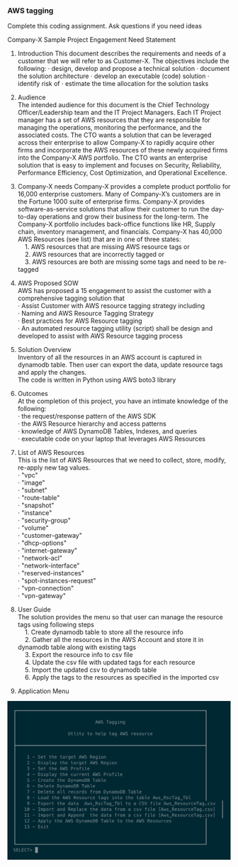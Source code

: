 ### AWS tagging

Complete this coding assignment. Ask questions if you need ideas

Company-X Sample Project Engagement Need Statement 
1.    Introduction
This document describes the requirements and needs of a customer that we will refer to as Customer-X. The objectives include the following:
·      design, develop and propose a technical solution
·      document the solution architecture
·      develop an executable (code) solution 
·      identify risk of 
·      estimate the time allocation for the solution tasks

2.    Audience  
The intended audience for this document is the Chief Technology Officer/Leadership team and the IT Project Managers. 
 Each IT Project manager has a set of AWS resources that they are responsible for managing the operations, monitoring the performance, and the associated costs.
 The CTO wants a solution that can be leveraged across their enterprise to allow Company-X to rapidly acquire other firms and incorporate the AWS resources of these newly acquired firms into the Company-X AWS portfolio.
 The CTO wants an enterprise solution that is easy to implement and focuses on Security, Reliability, Performance Efficiency, Cost Optimization, and Operational Excellence. 

3.    Company-X needs
Company-X  provides a complete product portfolio for 16,000 enterprise customers. Many of Company-X’s customers are in the Fortune 1000 suite of enterprise firms.  Company-X  provides software-as-service solutions that allow their customer to run the day-to-day operations and grow their business for the long-term. The Company-X portfolio includes back-office functions like HR, Supply chain, inventory management, and financials.
 Company-X has 40,000 AWS Resources (see list) that are in one of three states:  
&nbsp;&nbsp;&nbsp; 1. AWS resources that are missing AWS resource tags or   
&nbsp;&nbsp;&nbsp; 2. AWS resources that are incorrectly tagged or  
&nbsp;&nbsp;&nbsp; 3. AWS resources are both are missing some tags and need to be re-tagged
 
4.    AWS Proposed SOW  
AWS has proposed a 15 engagement to assist the customer with a comprehensive  tagging solution that   
·      Assist Customer with AWS resource  tagging strategy including  
·      Naming and AWS Resource  Tagging Strategy  
·      Best practices for AWS Resource  tagging  
·      An automated resource  tagging  utility (script) shall be design and developed to assist with AWS Resource  tagging process

5.    Solution Overview   
Inventory of all the resources in an AWS account is captured in dynamodb table. Then user can export the data, update resource tags and apply the changes.  
The code is written in Python using AWS boto3 library  
 

6.    Outcomes   
At the completion of this project, you have an intimate knowledge of the following:  
·       the request/response pattern of the AWS SDK  
·       the AWS Resource hierarchy and access patterns  
·       knowledge of AWS DynamoDB Tables, Indexes, and queries  
·       executable code on your laptop that leverages AWS Resources   
 

7.    List of AWS Resources  
This is the list of AWS Resources that we need to collect, store, modify, re-apply new tag values.  
·       "vpc"  
·       "image"  
·       "subnet"  
·       "route-table"  
·       "snapshot"  
·       "instance"  
·       "security-group"  
·       "volume"  
·       "customer-gateway"  
·       "dhcp-options"  
·       "internet-gateway"  
·       "network-acl"  
·       "network-interface"  
·       "reserved-instances"  
·       "spot-instances-request"  
·       "vpn-connection"  
·       "vpn-gateway"  
 

8.    User Guide  
The solution provides the menu so that user can manage the resource tags using following steps   
&nbsp;&nbsp;&nbsp; 1. Create dynamodb table to store all the resource info  
&nbsp;&nbsp;&nbsp; 2. Gather all the resources in the AWS Account and store it in dynamodb table along with existing tags  
&nbsp;&nbsp;&nbsp; 3. Export the resource info to csv file  
&nbsp;&nbsp;&nbsp; 4. Update the csv file with updated tags for each resource  
&nbsp;&nbsp;&nbsp; 5. Import the updated csv to dynamodb table  
&nbsp;&nbsp;&nbsp; 6. Apply the tags to the resources as specified in the imported csv  

9.  Application Menu   

![Menu](./aws_tag_screenshot.png)
